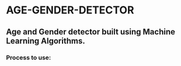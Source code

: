# AGE-GENDER-DETECTOR
## Age and Gender detector built using Machine Learning Algorithms.

### Process to use:
